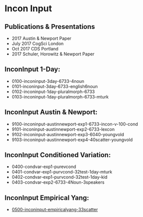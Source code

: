 # Incon Input

## Publications & Presentations

- 2017 Austin & Newport Paper
- July 2017 CogSci London
- Oct 2017 CDS Portland
- 2017 Schuler, Horowitz & Newport Paper

## InconInput 1-Day:
- 0100-inconinput-3day-6733-4noun
- 0101-inconinput-3day-6733-english6noun
- 0102-inconinput-1day-pluralmorph-6733
- 0103-inconinput-1day-pluralmorph-6733-mturk

## InconInput Austin & Newport:
- 9100-inconinput-austinnewport-exp1-6733-incon-v-100-cond
- 9101-inconinput-austinnewport-exp2-6733-lexcon
- 9102-inconinput-austinnewport-exp3-6040-youngvold
- 9103-inconinput-austinnewport-exp4-40scatter-youngvold

## InconInput Conditioned Variation:
- 0400-condvar-exp1-purevcond
- 0401-condvar-exp1-purvcond-32test-1day-mturk
- 0402-condvar-exp1-purvcond-32test-1day-kid
- 0403-condvar-exp2-6733-4Noun-3speakers

## InconInput Empirical Yang:
- [0500-inconinput-empiricalyang-33scatter][1]

[1]:	0d22e85d-7edf-4ecd-aa44-ebe7f1c80a8b/0500-inconinput-empiricalyang-33scatter-summary.html